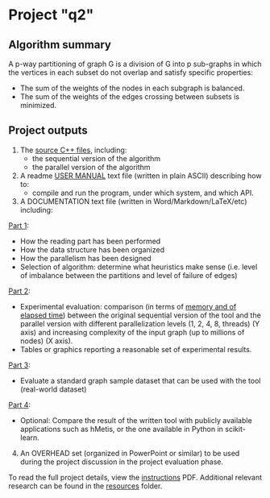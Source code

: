 # Project "q2"

## Algorithm summary

A p-way partitioning of graph G is a division of G into p sub-graphs in which the vertices in each subset do not overlap and satisfy specific properties:
- The sum of the weights of the nodes in each subgraph is balanced.
- The sum of the weights of the edges crossing between subsets is minimized.

## Project outputs

1. The [source C++ files](https://github.com/rs59/q2/blob/main/src/2023partition.cpp), including: 
     - the sequential version of the algorithm
     - the parallel version of the algorithm
2. A readme [USER MANUAL](https://github.com/rs59/q2/blob/main/output/USER_MANUAL.md) text file (written in plain ASCII) describing how to:
    - compile and run the program, under which system, and which API.
3. A DOCUMENTATION text file (written in Word/Markdown/LaTeX/etc) including:
  
[Part 1](https://github.com/rs59/q2/blob/main/output/DOCUMENTATION_1.md):
 - How the reading part has been performed
 - How the data structure has been organized
 - How the parallelism has been designed
 - Selection of algorithm: determine what heuristics make sense (i.e. level of imbalance between the partitions and level of failure of edges)
  
[Part 2](https://github.com/rs59/q2/blob/main/output/DOCUMENTATION_2.ipynb):
 - Experimental evaluation: comparison (in terms of [memory and of elapsed time](https://unix.stackexchange.com/questions/207209/how-to-calculate-the-memory-consumed-by-a-c-program-in-linux)) between the original sequential version of the tool and the parallel version with different parallelization levels (1, 2, 4, 8, threads) (Y axis) and increasing complexity of the input graph (up to millions of nodes) (X axis).
 - Tables or graphics reporting a reasonable set of experimental results.
  
[Part 3](https://github.com/rs59/q2/blob/main/output/DOCUMENTATION_3.ipynb): 
 - Evaluate a standard graph sample dataset that can be used with the tool (real-world dataset)
  
[Part 4](https://github.com/rs59/q2/blob/main/output/DOCUMENTATION_4.ipynb):
 - Optional: Compare the result of the written tool with publicly available applications such as hMetis, or the one available in Python in scikit-learn.

4. An OVERHEAD set (organized in PowerPoint or similar) to be used during the project discussion in the project evaluation phase.


To read the full project details, view the [instructions](https://github.com/rs59/q2/blob/main/instructions.pdf) PDF. Additional relevant research can be found in the [resources](https://github.com/rs59/q2/tree/main/resources) folder.

